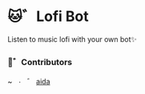 # 🐱゛Lofi Bot
Listen to music lofi with your own bot✨

### 🥥゛Contributors

~ㅤ<img src="https://avatars.githubusercontent.com/t/5895781?s=500&v=4" alt="." width="17" height="17"/>゛ [aida](https://github.com/orgs/ItzNorii/teams/aida)
